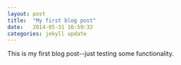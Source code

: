 ```yaml
---
layout: post
title:  "My first blog post"
date:   2014-05-31 16:59:32
categories: jekyll update
---
```


This is my first blog post--just testing some functionality. 

[jekyll-gh]: https://github.com/jekyll/jekyll
[jekyll]:    http://jekyllrb.com

